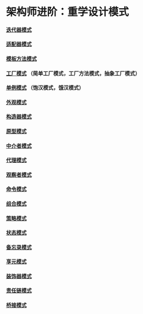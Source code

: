 # 架构师进阶：重学设计模式

#### [迭代器模式](https://github.com/chaoaiqi/design-pattern/tree/master/src/main/java/com/qdu/lc/iterator)
#### [适配器模式](https://github.com/chaoaiqi/design-pattern/tree/master/src/main/java/com/qdu/lc/adapter)
#### [模板方法模式](https://github.com/chaoaiqi/design-pattern/tree/master/src/main/java/com/qdu/lc/template)
#### [工厂模式](https://github.com/chaoaiqi/design-pattern/tree/master/src/main/java/com/qdu/lc/factory) （简单工厂模式，工厂方法模式，抽象工厂模式）
#### [单例模式](https://github.com/chaoaiqi/design-pattern/tree/master/src/main/java/com/qdu/lc/singleton) （饱汉模式，饿汉模式）
#### [外观模式](https://github.com/chaoaiqi/design-pattern/tree/master/src/main/java/com/qdu/lc/facade)
#### [构造器模式](https://github.com/chaoaiqi/design-pattern/tree/master/src/main/java/com/qdu/lc/builder)
#### [原型模式](https://github.com/chaoaiqi/design-pattern/tree/master/src/main/java/com/qdu/lc/prototype)
#### [中介者模式](https://github.com/chaoaiqi/design-pattern/tree/master/src/main/java/com/qdu/lc/mediator)
#### [代理模式](https://github.com/chaoaiqi/design-pattern/tree/master/src/main/java/com/qdu/lc/proxy/ProxyPattern.java)
#### [观察者模式](https://github.com/chaoaiqi/design-pattern/tree/master/src/main/java/com/qdu/lc/observer/ObserverPattern.java)
#### [命令模式](https://github.com/chaoaiqi/design-pattern/tree/master/src/main/java/com/qdu/lc/command/CommandPattern.java)
#### [组合模式](https://github.com/chaoaiqi/design-pattern/tree/master/src/main/java/com/qdu/lc/composite)
#### [策略模式](https://github.com/chaoaiqi/design-pattern/tree/master/src/main/java/com/qdu/lc/strategy)
#### [状态模式](https://github.com/chaoaiqi/design-pattern/tree/master/src/main/java/com/qdu/lc/state/StatePattern.java)
#### [备忘录模式](https://github.com/chaoaiqi/design-pattern/tree/master/src/main/java/com/qdu/lc/memento/MementoPattern.java)
#### [享元模式](https://github.com/chaoaiqi/design-pattern/tree/master/src/main/java/com/qdu/lc/flyweight/FlyweightPattern.java)
#### [装饰器模式](https://github.com/chaoaiqi/design-pattern/tree/master/src/main/java/com/qdu/lc/decorator/DecoratorPattern.java)
#### [责任链模式](https://github.com/chaoaiqi/design-pattern/tree/master/src/main/java/com/qdu/lc/chain)
#### [桥接模式](https://github.com/chaoaiqi/design-pattern/tree/master/src/main/java/com/qdu/lc/bridge/BridgePattern.java)

